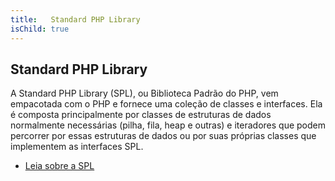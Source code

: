 ```yaml
---
title:   Standard PHP Library
isChild: true
---
```


## Standard PHP Library

A Standard PHP Library (SPL), ou Biblioteca Padrão do PHP, vem empacotada com o PHP e fornece uma coleção de classes e interfaces. Ela é composta principalmente por classes de estruturas de dados normalmente necessárias (pilha, fila, heap e outras) e iteradores que podem percorrer por essas estruturas de dados ou por suas próprias classes que implementem as interfaces SPL.

* [Leia sobre a SPL][spl]

[spl]: http://php.net/manual/en/book.spl.php 
